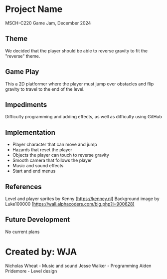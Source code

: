 # Project Name
MSCH-C220 Game Jam, December 2024

## Theme
We decided that the player should be able to reverse gravity to fit the "reverse" theme.

## Game Play
This a 2D platformer where the player must jump over obstacles and flip gravity to travel to the end of the level.

## Impediments
Difficulty programming and adding effects, as well as difficulty using GitHub

## Implementation
* Player character that can move and jump
* Hazards that reset the player
* Objects the player can touch to reverse gravity
* Smooth camera that follows the player
* Music and sound effects
* Start and end menus

## References
Level and player sprites by Kenny [https://kenney.nl]
Background image by Luke100000 [https://wall.alphacoders.com/big.php?i=900628]

## Future Development
No current plans

# Created by: WJA
Nicholas Wheat - Music and sound
Jesse Walker - Programming
Aiden Pridemore - Level design